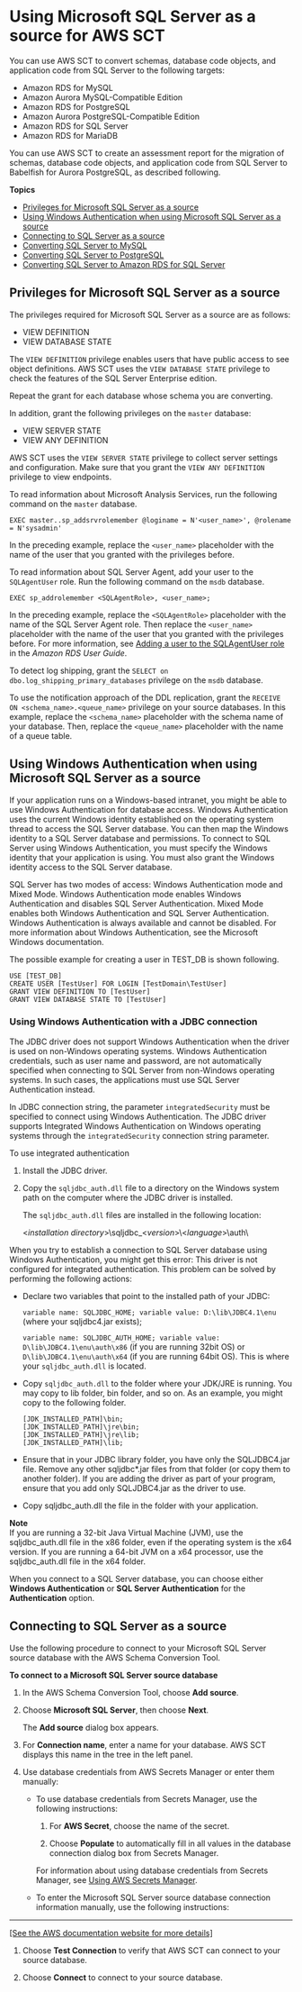 # Using Microsoft SQL Server as a source for AWS SCT<a name="CHAP_Source.SQLServer"></a>

You can use AWS SCT to convert schemas, database code objects, and application code from SQL Server to the following targets: 
+ Amazon RDS for MySQL
+ Amazon Aurora MySQL\-Compatible Edition
+ Amazon RDS for PostgreSQL
+ Amazon Aurora PostgreSQL\-Compatible Edition
+ Amazon RDS for SQL Server
+ Amazon RDS for MariaDB

You can use AWS SCT to create an assessment report for the migration of schemas, database code objects, and application code from SQL Server to Babelfish for Aurora PostgreSQL, as described following\.

**Topics**
+ [Privileges for Microsoft SQL Server as a source](#CHAP_Source.SQLServer.Permissions)
+ [Using Windows Authentication when using Microsoft SQL Server as a source](#CHAP_Source.SQLServer.Permissions.WinAuth)
+ [Connecting to SQL Server as a source](#CHAP_Source.SQLServer.Connecting)
+ [Converting SQL Server to MySQL](CHAP_Source.SQLServer.ToMySQL.md)
+ [Converting SQL Server to PostgreSQL](CHAP_Source.SQLServer.ToPostgreSQL.md)
+ [Converting SQL Server to Amazon RDS for SQL Server](CHAP_Source.SQLServer.ToRDSSQLServer.md)

## Privileges for Microsoft SQL Server as a source<a name="CHAP_Source.SQLServer.Permissions"></a>

The privileges required for Microsoft SQL Server as a source are as follows: 
+ VIEW DEFINITION
+ VIEW DATABASE STATE

The `VIEW DEFINITION` privilege enables users that have public access to see object definitions\. AWS SCT uses the `VIEW DATABASE STATE` privilege to check the features of the SQL Server Enterprise edition\.

Repeat the grant for each database whose schema you are converting\.

In addition, grant the following privileges on the `master` database:
+ VIEW SERVER STATE
+ VIEW ANY DEFINITION

AWS SCT uses the `VIEW SERVER STATE` privilege to collect server settings and configuration\. Make sure that you grant the `VIEW ANY DEFINITION` privilege to view endpoints\.

To read information about Microsoft Analysis Services, run the following command on the `master` database\.

```
EXEC master..sp_addsrvrolemember @loginame = N'<user_name>', @rolename = N'sysadmin'
```

In the preceding example, replace the `<user_name>` placeholder with the name of the user that you granted with the privileges before\.

To read information about SQL Server Agent, add your user to the `SQLAgentUser` role\. Run the following command on the `msdb` database\.

```
EXEC sp_addrolemember <SQLAgentRole>, <user_name>;
```

In the preceding example, replace the `<SQLAgentRole>` placeholder with the name of the SQL Server Agent role\. Then replace the `<user_name>` placeholder with the name of the user that you granted with the privileges before\. For more information, see [Adding a user to the SQLAgentUser role](https://docs.aws.amazon.com/AmazonRDS/latest/UserGuide/Appendix.SQLServer.CommonDBATasks.Agent.html#SQLServerAgent.AddUser) in the *Amazon RDS User Guide*\.

To detect log shipping, grant the `SELECT on dbo.log_shipping_primary_databases` privilege on the `msdb` database\.

To use the notification approach of the DDL replication, grant the `RECEIVE ON <schema_name>.<queue_name>` privilege on your source databases\. In this example, replace the `<schema_name>` placeholder with the schema name of your database\. Then, replace the `<queue_name>` placeholder with the name of a queue table\.

## Using Windows Authentication when using Microsoft SQL Server as a source<a name="CHAP_Source.SQLServer.Permissions.WinAuth"></a>

If your application runs on a Windows\-based intranet, you might be able to use Windows Authentication for database access\. Windows Authentication uses the current Windows identity established on the operating system thread to access the SQL Server database\. You can then map the Windows identity to a SQL Server database and permissions\. To connect to SQL Server using Windows Authentication, you must specify the Windows identity that your application is using\. You must also grant the Windows identity access to the SQL Server database\.

SQL Server has two modes of access: Windows Authentication mode and Mixed Mode\. Windows Authentication mode enables Windows Authentication and disables SQL Server Authentication\. Mixed Mode enables both Windows Authentication and SQL Server Authentication\. Windows Authentication is always available and cannot be disabled\. For more information about Windows Authentication, see the Microsoft Windows documentation\. 

The possible example for creating a user in TEST\_DB is shown following\.

```
USE [TEST_DB]
CREATE USER [TestUser] FOR LOGIN [TestDomain\TestUser]
GRANT VIEW DEFINITION TO [TestUser]
GRANT VIEW DATABASE STATE TO [TestUser]
```

### Using Windows Authentication with a JDBC connection<a name="CHAP_Source.SQLServer.Permissions.WinAuth.JDBC"></a>

The JDBC driver does not support Windows Authentication when the driver is used on non\-Windows operating systems\. Windows Authentication credentials, such as user name and password, are not automatically specified when connecting to SQL Server from non\-Windows operating systems\. In such cases, the applications must use SQL Server Authentication instead\.

In JDBC connection string, the parameter `integratedSecurity` must be specified to connect using Windows Authentication\. The JDBC driver supports Integrated Windows Authentication on Windows operating systems through the `integratedSecurity` connection string parameter\.

To use integrated authentication

1. Install the JDBC driver\.

1. Copy the `sqljdbc_auth.dll` file to a directory on the Windows system path on the computer where the JDBC driver is installed\.

   The `sqljdbc_auth.dll` files are installed in the following location:

   <*installation directory*>\\sqljdbc\_<*version*>\\<*language*>\\auth\\

When you try to establish a connection to SQL Server database using Windows Authentication, you might get this error: This driver is not configured for integrated authentication\. This problem can be solved by performing the following actions:
+ Declare two variables that point to the installed path of your JDBC:

   `variable name: SQLJDBC_HOME; variable value: D:\lib\JDBC4.1\enu` \(where your sqljdbc4\.jar exists\);

  `variable name: SQLJDBC_AUTH_HOME; variable value: D\lib\JDBC4.1\enu\auth\x86` \(if you are running 32bit OS\) or `D\lib\JDBC4.1\enu\auth\x64` \(if you are running 64bit OS\)\. This is where your `sqljdbc_auth.dll` is located\. 
+ Copy `sqljdbc_auth.dll` to the folder where your JDK/JRE is running\. You may copy to lib folder, bin folder, and so on\. As an example, you might copy to the following folder\.

  ```
  [JDK_INSTALLED_PATH]\bin;
  [JDK_INSTALLED_PATH]\jre\bin;
  [JDK_INSTALLED_PATH]\jre\lib;
  [JDK_INSTALLED_PATH]\lib;
  ```
+ Ensure that in your JDBC library folder, you have only the SQLJDBC4\.jar file\. Remove any other sqljdbc\*\.jar files from that folder \(or copy them to another folder\)\. If you are adding the driver as part of your program, ensure that you add only SQLJDBC4\.jar as the driver to use\.
+ Copy sqljdbc\_auth\.dll the file in the folder with your application\.

**Note**  
If you are running a 32\-bit Java Virtual Machine \(JVM\), use the sqljdbc\_auth\.dll file in the x86 folder, even if the operating system is the x64 version\. If you are running a 64\-bit JVM on a x64 processor, use the sqljdbc\_auth\.dll file in the x64 folder\.

When you connect to a SQL Server database, you can choose either **Windows Authentication** or **SQL Server Authentication** for the **Authentication** option\.

## Connecting to SQL Server as a source<a name="CHAP_Source.SQLServer.Connecting"></a>

Use the following procedure to connect to your Microsoft SQL Server source database with the AWS Schema Conversion Tool\. 

**To connect to a Microsoft SQL Server source database**

1. In the AWS Schema Conversion Tool, choose **Add source**\.

1. Choose **Microsoft SQL Server**, then choose **Next**\. 

   The **Add source** dialog box appears\.

1. For **Connection name**, enter a name for your database\. AWS SCT displays this name in the tree in the left panel\. 

1. Use database credentials from AWS Secrets Manager or enter them manually:
   + To use database credentials from Secrets Manager, use the following instructions:

     1. For **AWS Secret**, choose the name of the secret\.

     1. Choose **Populate** to automatically fill in all values in the database connection dialog box from Secrets Manager\.

     For information about using database credentials from Secrets Manager, see [Using AWS Secrets Manager](CHAP_UserInterface.md#CHAP_UserInterface.SecretsManager)\.
   + To enter the Microsoft SQL Server source database connection information manually, use the following instructions:  
****    
[\[See the AWS documentation website for more details\]](http://docs.aws.amazon.com/SchemaConversionTool/latest/userguide/CHAP_Source.SQLServer.html)

1. Choose **Test Connection** to verify that AWS SCT can connect to your source database\. 

1. Choose **Connect** to connect to your source database\.